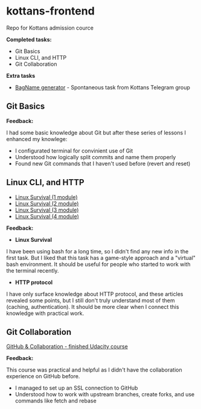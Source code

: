 # kottans-frontend

Repo for Kottans admission cource

**Completed tasks:**

- Git Basics
- Linux CLI, and HTTP
- Git Collaboration

**Extra tasks**

- [BagName generator](https://usides.github.io/BagName/) - Spontaneous task from Kottans Telegram group

## Git Basics

**Feedback:**

I had some basic knowledge about Git but after these series of lessons I enhanced my knowlege:

- I configurated terminal for convinient use of Git
- Understood how logically split commits and name them properly
- Found new Git commands that I haven't used before (revert and reset)

## Linux CLI, and HTTP

- [Linux Survival (1 module)](https://github.com/usides/kottans-frontend/blob/main/task_linux_cli/2020-10-13_16-04.png?raw=true)
- [Linux Survival (2 module)](https://github.com/usides/kottans-frontend/blob/main/task_linux_cli/2020-10-13_16-23.png?raw=true)
- [Linux Survival (3 module)](https://github.com/usides/kottans-frontend/blob/main/task_linux_cli/2020-10-13_16-38.png?raw=true)
- [Linux Survival (4 module)](https://github.com/usides/kottans-frontend/blob/main/task_linux_cli/2020-10-13_16-53.png?raw=true)

**Feedback:**

- **Linux Survival**

I have been using bash for a long time, so I didn't find any new info in the first task. But I liked that this task has a game-style approach and a "virtual" bash environment. It should be useful for people who started to work with the terminal recently.

- **HTTP protocol**

I have only surface knowledge about HTTP protocol, and these articles revealed some points, but I still don't truly understand most of them (caching, authentication). It should be more clear when I connect this knowledge with practical work.

## Git Collaboration

[GitHub & Collaboration - finished Udacity course](https://github.com/usides/kottans-frontend/blob/main/task_git_collaboration/2020-10-14_15-42.png?raw=true)

**Feedback:**

This course was practical and helpful as I didn't have the collaboration experience on GitHub before.

- I managed to set up an SSL connection to GitHub
- Understood how to work with upstream branches, create forks, and use commands like fetch and rebase
